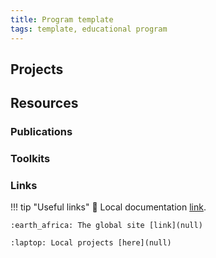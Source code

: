 ```yaml
---
title: Program template
tags: template, educational program
---
```


## Projects

## Resources

### Publications

### Toolkits

### Links

!!! tip "Useful links"
    :book: Local documentation [link](null). 

    :earth_africa: The global site [link](null)

    :laptop: Local projects [here](null)